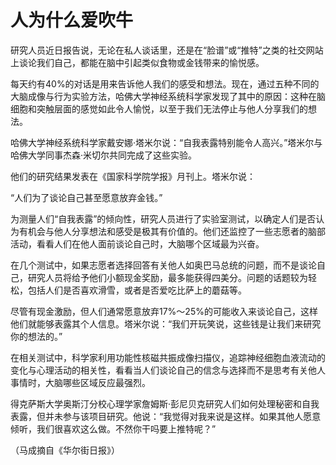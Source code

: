 # 人为什么爱吹牛

研究人员近日报告说，无论在私人谈话里，还是在“脸谱”或“推特”之类的社交网站上谈论我们自己，都能在脑中引起类似食物或金钱带来的愉悦感。

每天约有40%的对话是用来告诉他人我们的感受和想法。现在，通过五种不同的大脑成像与行为实验方法，哈佛大学神经系统科学家发现了其中的原因：这种在脑细胞和突触层面的感觉如此令人愉悦，以至于我们无法停止与他人分享我们的想法。

哈佛大学神经系统科学家戴安娜·塔米尔说：“自我表露特别能令人高兴。”塔米尔与哈佛大学同事杰森·米切尔共同完成了这些实验。

他们的研究结果发表在《国家科学院学报》月刊上。塔米尔说：

“人们为了谈论自己甚至愿意放弃金钱。”

为测量人们“自我表露”的倾向性，研究人员进行了实验室测试，以确定人们是否认为有机会与他人分享想法和感受是极其有价值的。他们还监控了一些志愿者的脑部活动，看看人们在他人面前谈论自己时，大脑哪个区域最为兴奋。

在几个测试中，如果志愿者选择回答有关他人如奥巴马总统的问题，而不是谈论自己，研究人员将给予他们小额现金奖励，最多能获得四美分。问题的话题较为轻松，包括人们是否喜欢滑雪，或者是否爱吃比萨上的蘑菇等。

尽管有现金激励，但人们通常愿意放弃17%～25%的可能收入来谈论自己，这样他们就能够表露其个人信息。塔米尔说：“我们开玩笑说，这些钱是让我们来研究你的想法的。”

在相关测试中，科学家利用功能性核磁共振成像扫描仪，追踪神经细胞血液流动的变化与心理活动的相关性，看看当人们谈论自己的信念与选择而不是思考有关他人事情时，大脑哪些区域反应最强烈。

得克萨斯大学奥斯汀分校心理学家詹姆斯·彭尼贝克研究人们如何处理秘密和自我表露，但并未参与该项目研究。他说：“我觉得对我来说是这样。如果其他人愿意倾听，我们很喜欢这么做。不然你干吗要上推特呢？”

（马成摘自《华尔街日报》）